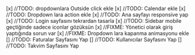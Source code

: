 [x] //TODO: dropdownlara Outside click ekle
[x] //TODO: Calendar ekle
[x] //TODO: Dropdown lara action ekle
[x] //TODO: Ana sayfayı responsive yap
[x] //TODO: Login sayfasını tekrardan tasarla
[x] //TODO: Sidebar mobile geçtiğinde sadece iconlar gözüksün
[x] //FIXME: Yönetici olarak giriş yaptığında sorun var
[x] //FIXME: Dropdown lara kapanma animasyonu ekle
[] //TODO: Faturalar Sayfasını Yap
[] //TODO: Kullanıcılar Sayfasını Yap
[] //TODO: Takvim Sayfasını Yap
